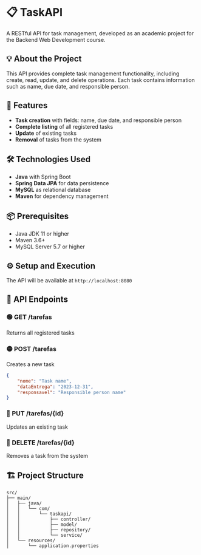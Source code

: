 # 📋 TaskAPI

A RESTful API for task management, developed as an academic project for the Backend Web Development course.

## 💡 About the Project

This API provides complete task management functionality, including create, read, update, and delete operations. Each task contains information such as name, due date, and responsible person.

## 🚀 Features

- **Task creation** with fields: name, due date, and responsible person
- **Complete listing** of all registered tasks
- **Update** of existing tasks
- **Removal** of tasks from the system

## 🛠️ Technologies Used

- **Java** with Spring Boot
- **Spring Data JPA** for data persistence
- **MySQL** as relational database
- **Maven** for dependency management

## 📦 Prerequisites

- Java JDK 11 or higher
- Maven 3.6+
- MySQL Server 5.7 or higher

## ⚙️ Setup and Execution

The API will be available at `http://localhost:8080`

## 📡 API Endpoints

### 🟢 GET /tarefas
Returns all registered tasks

### 🟡 POST /tarefas
Creates a new task
```json
{
    "nome": "Task name",
    "dataEntrega": "2023-12-31",
    "responsavel": "Responsible person name"
}
```

### 🔵 PUT /tarefas/{id}
Updates an existing task

### 🔴 DELETE /tarefas/{id}
Removes a task from the system

## 🏗️ Project Structure

```
src/
├── main/
│   ├── java/
│   │   └── com/
│   │       └── taskapi/
│   │           ├── controller/
│   │           ├── model/
│   │           ├── repository/
│   │           └── service/
│   └── resources/
│       └── application.properties
```
